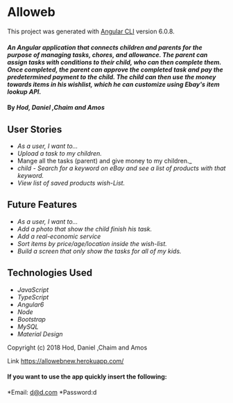 # Alloweb

This project was generated with [Angular CLI](https://github.com/angular/angular-cli) version 6.0.8.

#### _An Angular application that connects children and parents for the purpose of managing tasks, chores, and allowance.  The parent can assign tasks with conditions to their child, who can then complete them.  Once completed, the parent can approve the completed task and pay the predetermined payment to the child.  The child can then use the money towards items in his wishlist, which he can customize using Ebay's item lookup API._

#### By _Hod, Daniel ,Chaim and Amos_

## User Stories
* _As a user, I want to..._
* _Upload a task to my children._
* Mange all the tasks (parent) and give money to my children._
* _child - Search for a keyword on eBay and see a list of products with that keyword._
* _View list of saved products wish-List._

## Future Features
* _As a user, I want to..._
* _Add a photo that show the child finish his task._
* _Add a real-economic service_
* _Sort items by price/age/location inside the wish-list._
* _Build a screen that only show the tasks for all of my kids._

## Technologies Used
* _JavaScript_
* _TypeScript_
* _Angular6_
* _Node_
* _Bootstrap_
* _MySQL_
* _Material Design_

Copyright (c) 2018 Hod, Daniel ,Chaim and Amos

Link https://allowebnew.herokuapp.com/

#### If you want to use the app quickly insert the following:
*Email: d@d.com 
*Password:d
